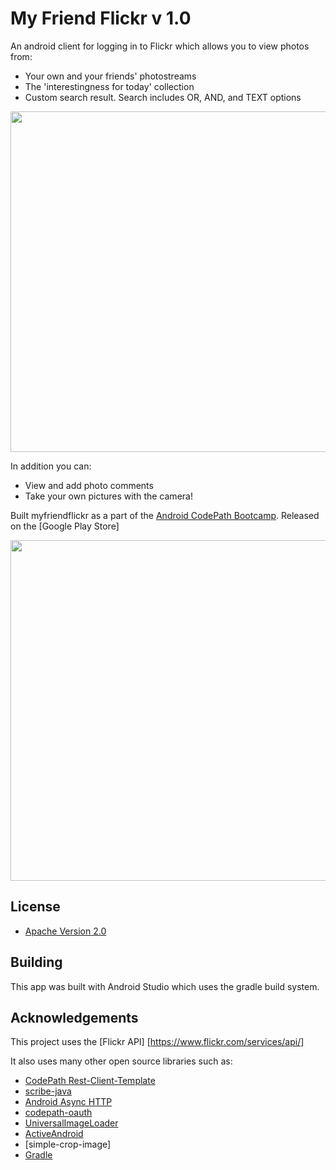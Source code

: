 # My Friend Flickr v 1.0

An android client for logging in to Flickr which allows you to view photos from:

* Your own and your friends' photostreams
* The 'interestingness for today' collection
* Custom search result. Search includes OR, AND, and TEXT options


<img src="http://i.imgur.com/44yj4AE.png" height="545"/>

In addition you can:

* View and add photo comments
* Take your own pictures with the camera! 



Built myfriendflickr as a part of the [Android CodePath Bootcamp](http://thecodepath.com/androidbootcamp). Released on the [Google Play Store]

<img src="http://i.imgur.com/Eeyx8Ds.png" height="545" />


## License

* [Apache Version 2.0](http://www.apache.org/licenses/LICENSE-2.0.html)

## Building

This app was built with Android Studio which uses the gradle build system.  

## Acknowledgements

This project uses the [Flickr API] [https://www.flickr.com/services/api/]

It also uses many other open source libraries such as:

 * [CodePath Rest-Client-Template](https://github.com/thecodepath/android-rest-client-template)
 * [scribe-java](https://github.com/fernandezpablo85/scribe-java)
 * [Android Async HTTP](https://github.com/loopj/android-async-http)
 * [codepath-oauth](https://github.com/thecodepath/android-oauth-handler)
 * [UniversalImageLoader](https://github.com/nostra13/Android-Universal-Image-Loader)
 * [ActiveAndroid](https://github.com/pardom/ActiveAndroid)
 * [simple-crop-image]
 * [Gradle](https://github.com/gradle/gradle)




